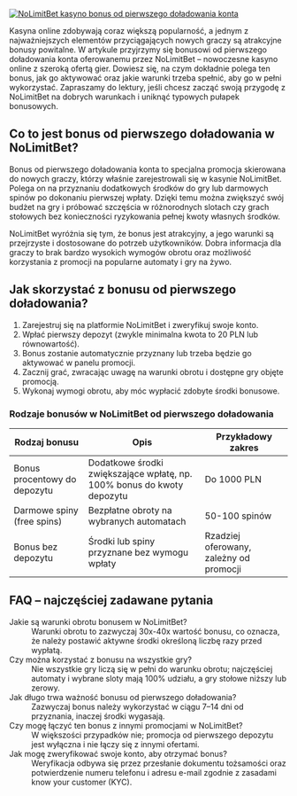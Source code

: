 [![NoLimitBet kasyno bonus od pierwszego doładowania konta](https://123-caf.pages.dev/gitsignup.png)](https://vrmoo.ru/Bt82HjjY)

<p>Kasyna online zdobywają coraz większą popularność, a jednym z najważniejszych elementów przyciągających nowych graczy są atrakcyjne bonusy powitalne. W artykule przyjrzymy się bonusowi od pierwszego doładowania konta oferowanemu przez NoLimitBet – nowoczesne kasyno online z szeroką ofertą gier. Dowiesz się, na czym dokładnie polega ten bonus, jak go aktywować oraz jakie warunki trzeba spełnić, aby go w pełni wykorzystać. Zapraszamy do lektury, jeśli chcesz zacząć swoją przygodę z NoLimitBet na dobrych warunkach i uniknąć typowych pułapek bonusowych.</p>  <h2>Co to jest bonus od pierwszego doładowania w NoLimitBet?</h2> <p>Bonus od pierwszego doładowania konta to specjalna promocja skierowana do nowych graczy, którzy właśnie zarejestrowali się w kasynie NoLimitBet. Polega on na przyznaniu dodatkowych środków do gry lub darmowych spinów po dokonaniu pierwszej wpłaty. Dzięki temu można zwiększyć swój budżet na gry i próbować szczęścia w różnorodnych slotach czy grach stołowych bez konieczności ryzykowania pełnej kwoty własnych środków.</p> <p>NoLimitBet wyróżnia się tym, że bonus jest atrakcyjny, a jego warunki są przejrzyste i dostosowane do potrzeb użytkowników. Dobra informacja dla graczy to brak bardzo wysokich wymogów obrotu oraz możliwość korzystania z promocji na popularne automaty i gry na żywo.</p>  <h2>Jak skorzystać z bonusu od pierwszego doładowania?</h2> <ol>   <li>Zarejestruj się na platformie NoLimitBet i zweryfikuj swoje konto.</li>   <li>Wpłać pierwszy depozyt (zwykle minimalna kwota to 20 PLN lub równowartość).</li>   <li>Bonus zostanie automatycznie przyznany lub trzeba będzie go aktywować w panelu promocji.</li>   <li>Zacznij grać, zwracając uwagę na warunki obrotu i dostępne gry objęte promocją.</li>   <li>Wykonaj wymogi obrotu, aby móc wypłacić zdobyte środki bonusowe.</li> </ol>  <h3>Rodzaje bonusów w NoLimitBet od pierwszego doładowania</h3> <table>   <thead>     <tr>       <th>Rodzaj bonusu</th>       <th>Opis</th>       <th>Przykładowy zakres</th>     </tr>   </thead>   <tbody>     <tr>       <td>Bonus procentowy do depozytu</td>       <td>Dodatkowe środki zwiększające wpłatę, np. 100% bonus do kwoty depozytu</td>       <td>Do 1000 PLN</td>     </tr>     <tr>       <td>Darmowe spiny (free spins)</td>       <td>Bezpłatne obroty na wybranych automatach</td>       <td>50-100 spinów</td>     </tr>     <tr>       <td>Bonus bez depozytu</td>       <td>Środki lub spiny przyznane bez wymogu wpłaty</td>       <td>Rzadziej oferowany, zależny od promocji</td>     </tr>   </tbody> </table>  <h2>FAQ – najczęściej zadawane pytania</h2> <dl>   <dt>Jakie są warunki obrotu bonusem w NoLimitBet?</dt>   <dd>Warunki obrotu to zazwyczaj 30x-40x wartość bonusu, co oznacza, że należy postawić aktywne środki określoną liczbę razy przed wypłatą.</dd>    <dt>Czy można korzystać z bonusu na wszystkie gry?</dt>   <dd>Nie wszystkie gry liczą się w pełni do warunku obrotu; najczęściej automaty i wybrane sloty mają 100% udziału, a gry stołowe niższy lub zerowy.</dd>    <dt>Jak długo trwa ważność bonusu od pierwszego doładowania?</dt>   <dd>Zazwyczaj bonus należy wykorzystać w ciągu 7–14 dni od przyznania, inaczej środki wygasają.</dd>    <dt>Czy mogę łączyć ten bonus z innymi promocjami w NoLimitBet?</dt>   <dd>W większości przypadków nie; promocja od pierwszego depozytu jest wyłączna i nie łączy się z innymi ofertami.</dd>    <dt>Jak mogę zweryfikować swoje konto, aby otrzymać bonus?</dt>   <dd>Weryfikacja odbywa się przez przesłanie dokumentu tożsamości oraz potwierdzenie numeru telefonu i adresu e-mail zgodnie z zasadami know your customer (KYC).</dd> </dl>